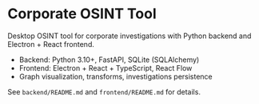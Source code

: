 # Corporate OSINT Tool

Desktop OSINT tool for corporate investigations with Python backend and Electron + React frontend.

- Backend: Python 3.10+, FastAPI, SQLite (SQLAlchemy)
- Frontend: Electron + React + TypeScript, React Flow
- Graph visualization, transforms, investigations persistence

See `backend/README.md` and `frontend/README.md` for details.
